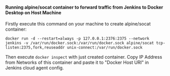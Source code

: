 
#### Running alpine/socat container to forward traffic from Jenkins to Docker Desktop on Host Machine

Firstly execute this command on your machine to create alpine/socat container:

`docker run -d --restart=always -p 127.0.0.1:2376:2375 --network jenkins -v /var/run/docker.sock:/var/run/docker.sock alpine/socat tcp-listen:2375,fork,reuseaddr unix-connect:/var/run/docker.sock`

Then execute `docker inspect` with just created container. Copy IP Address from Networks of this container and paste it to "Docker Host URI" in Jenkins cloud agent config.



